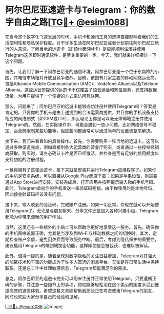 # 阿尔巴尼亚遠遊卡与Telegram：你的数字自由之路[[TG💪+ @esim1088](https://t.me/s/esim1088)]

在当今这个数字化飞速发展的时代，手机卡和通讯工具的选择直接影响着我们的生活便利性和隐私保护程度。对于许多生活在阿尔巴尼亚或者计划前往阿尔巴尼亚旅行的人来说，了解当地的远遊卡（即预付费SIM卡）是否能顺利注册并使用Telegram这类即时通讯软件，是至关重要的一步。今天，我们就来详细探讨一下这个问题。

首先，让我们了解一下阿尔巴尼亚的通信环境。阿尔巴尼亚是一个位于东南欧的小国，其电信市场相对开放且竞争激烈。目前，该国有几家主要的移动网络运营商，包括Albanian Mobile Communication (AMC)、Vodafone Albania以及Telekom Albania。这些运营商提供的远遊卡不仅覆盖了语音通话和短信服务，还支持数据流量，为用户提供了一个便捷的方式来访问互联网。

那么，问题来了：阿尔巴尼亚的远遊卡能够成功注册并使用Telegram吗？答案是肯定的。只要你的手机卡是由上述提到的合法运营商提供，并且你的手机设备支持相应的网络制式（如GSM或LTE），那么理论上你是可以毫无障碍地注册并使用Telegram的。然而，在实际操作中，可能会遇到一些小问题，比如网络信号不稳定、运营商限制某些功能等，但这些问题通常可以通过简单的设置调整来解决。

接下来，我们来看看如何具体操作。首先，你需要购买一张当地的远遊卡。这可以通过多种渠道完成，例如直接到各大运营商的营业厅购买，或者通过一些授权经销商获取。购买时，请务必确认卡片是否已经激活，并检查是否有足够的信用额度以支持初始的注册过程。

一旦你拥有了这张远遊卡，接下来就是安装并运行Telegram应用程序了。如果你的手机是安卓系统，可以直接从Google Play商店下载；如果是苹果设备，则需要通过App Store进行安装。安装完成后，打开应用并按照提示输入你的手机号码。此时，Telegram会向你的手机发送一条验证码短信。由于你使用的是本地号码，因此接收验证码应该没有问题。

接下来，输入收到的验证码，完成账户注册。如果一切正常，你现在就可以开始使用Telegram了。无论是与朋友聊天、分享文件还是加入各种兴趣小组，Telegram都能为你带来流畅的用户体验。

当然，这里还有一些额外的小贴士可以帮助你更好地享受这一服务。首先，确保你的手机网络设置正确，尤其是当涉及到Wi-Fi与移动数据之间的切换时。其次，定期检查账户余额，避免因欠费而导致服务中断。最后，考虑到隐私保护的重要性，建议启用Telegram的端到端加密功能，这样即使信息被截获，也难以被解读。

此外，值得一提的是，随着全球对数字隐私的关注日益增加，Telegram以其强大的加密技术和丰富的功能成为了许多人首选的消息平台。无论是在日常生活中保持联系，还是在工作中处理敏感信息，Telegram都能满足你的需求。

总之，阿尔巴尼亚的远遊卡完全可以用来注册并正常使用Telegram。只要遵循正确的步骤，并注意一些细节上的事项，你就能够轻松地在这个美丽的国度享受到便捷高效的通信体验。希望这篇文章能帮助到那些正在考虑使用Telegram的朋友，同时也欢迎大家分享自己的经验和见解。

[[TG💪+ @esim1088](https://t.me/s/esim1088) ![Image](https://i.postimg.cc/4NQfJmqS/Snipaste-2025-05-13-00-14-12.png)]